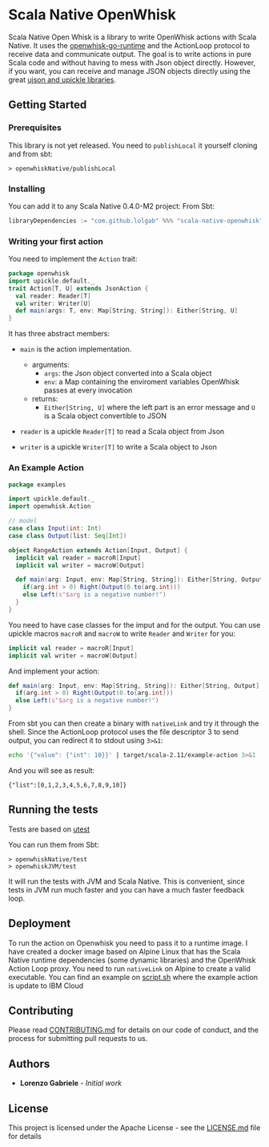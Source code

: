 # Scala Native OpenWhisk

Scala Native Open Whisk is a library to write OpenWhisk actions with Scala Native. It uses the [openwhisk-go-runtime](https://github.com/apache/openwhisk-runtime-go) and the ActionLoop protocol to receive data and communicate output.
The goal is to write actions in pure Scala code and without having to mess with Json object directly.
However, if you want, you can receive and manage JSON objects directly using the great [ujson and upickle libraries](https://github.com/lihaoyi/upickle).

## Getting Started

### Prerequisites

This library is not yet released. You need to `publishLocal` it yourself cloning and from sbt:

```
> openwhiskNative/publishLocal
```

### Installing

You can add it to any Scala Native 0.4.0-M2 project:
From Sbt:
```scala
libraryDependencies := "com.github.lolgab" %%% "scala-native-openwhisk" % "0.0.1-SNAPSHOT"
```

### Writing your first action

You need to implement the `Action` trait:

```scala
package openwhisk
import upickle.default._
trait Action[T, U] extends JsonAction {
  val reader: Reader[T]
  val writer: Writer[U]
  def main(args: T, env: Map[String, String]): Either[String, U]
}
```

It has three abstract members:

- `main` is the action implementation.
  
  - arguments:
    - `args`: the Json object converted into a Scala object
    - `env`: a Map containing the enviroment variables OpenWhisk passes at every invocation
  - returns:
    - `Either[String, U]` where the left part is an error message and `U` is a Scala object convertible to JSON
- `reader` is a upickle `Reader[T]` to read a Scala object from Json
- `writer` is a upickle `Writer[T]` to write a Scala object to Json

### An Example Action

```scala
package examples

import upickle.default._
import openwhisk.Action

// model
case class Input(int: Int)
case class Output(list: Seq[Int])

object RangeAction extends Action[Input, Output] {
  implicit val reader = macroR[Input]
  implicit val writer = macroW[Output]

  def main(arg: Input, env: Map[String, String]): Either[String, Output] = {
    if(arg.int > 0) Right(Output(0.to(arg.int)))
    else Left(s"$arg is a negative number!")
  }
}

```

You need to have case classes for the imput and for the output.
You can use upickle macros `macroR` and `macroW` to write `Reader` and `Writer` for you:

```scala
implicit val reader = macroR[Input]
implicit val writer = macroW[Output]
```

And implement your action:

```scala
def main(arg: Input, env: Map[String, String]): Either[String, Output] = {
  if(arg.int > 0) Right(Output(0.to(arg.int)))
  else Left(s"$arg is a negative number!")
}
```

From sbt you can then create a binary with `nativeLink` and try it through the shell.
Since the ActionLoop protocol uses the file descriptor 3 to send output, you can redirect it to stdout using `3>&1`:

```bash
echo '{"value": {"int": 10}}' | target/scala-2.11/example-action 3>&1
```

And you will see as result:

```
{"list":[0,1,2,3,4,5,6,7,8,9,10]}
```

## Running the tests

Tests are based on [utest](https://github.com/lihaoyi/utest)

You can run them from Sbt:

```
> openwhiskNative/test
> openwhiskJVM/test
```

It will run the tests with JVM and Scala Native. This is convenient, since tests in JVM run much faster and you can have a much faster feedback loop.


## Deployment

To run the action on Openwhisk you need to pass it to a runtime image.
I have created a docker image based on Alpine Linux that has the Scala Native runtime dependencies (some dynamic libraries) and the OpenWhisk Action Loop proxy.
You need to run `nativeLink` on Alpine to create a valid executable.
You can find an example on [script.sh](script.sh) where the example action is update to IBM Cloud

## Contributing

Please read [CONTRIBUTING.md](https://gist.github.com/PurpleBooth/b24679402957c63ec426) for details on our code of conduct, and the process for submitting pull requests to us.


## Authors

* **Lorenzo Gabriele** - *Initial work*

## License

This project is licensed under the Apache License - see the [LICENSE.md](LICENSE.md) file for details
